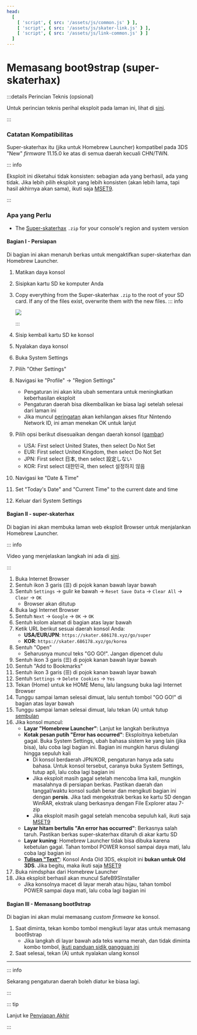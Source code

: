 ```yaml
---
head:
  [
    [ 'script', { src: '/assets/js/common.js' } ],
    [ 'script', { src: '/assets/js/skater-link.js' } ],
    [ 'script', { src: '/assets/js/link-common.js' } ]
  ]
---
```


# Memasang boot9strap (super-skaterhax)

:::details Perincian Teknis (opsional)

Untuk perincian teknis perihal eksploit pada laman ini, lihat di [sini](https://github.com/zoogie/super-skaterhax).

:::

### Catatan Kompatibilitas

Super-skaterhax itu (jika untuk Homebrew Launcher) kompatibel pada 3DS "New" _firmware_ 11.15.0 ke atas di semua daerah kecuali CHN/TWN.

::: info

Eksploit ini diketahui tidak konsisten: sebagian ada yang berhasil, ada yang tidak. Jika lebih pilih eksploit yang lebih konsisten (akan lebih lama, tapi hasil akhirnya akan sama), ikuti saja [MSET9](installing-boot9strap-\(mset9\)).

:::

### Apa yang Perlu

- The [Super-skaterhax](https://skater.nintendohomebrew.com) `.zip` for your console's region and system version

#### Bagian I - Persiapan

Di bagian ini akan menaruh berkas untuk mengaktifkan super-skaterhax dan Homebrew Launcher.

1. Matikan daya konsol

2. Sisipkan kartu SD ke komputer Anda

3. Copy everything from the Super-skaterhax `.zip` to the root of your SD card. If any of the files exist, overwrite them with the new files.
    ::: info

    ![](/images/screenshots/skaterhax/skater-root-layout.png)

    :::

4. Sisip kembali kartu SD ke konsol

5. Nyalakan daya konsol

6. Buka System Settings

7. Pilih "Other Settings"

8. Navigasi ke "Profile" -> "Region Settings"
    - Pengaturan ini akan kita ubah sementara untuk meningkatkan keberhasilan eksploit
    - Pengaturan daerah bisa dikembalikan ke biasa lagi setelah selesai dari laman ini
    - Jika muncul [peringatan](/images/screenshots/skaterhax/country-change-notice.png) akan kehilangan akses fitur Nintendo Network ID, ini aman menekan OK untuk lanjut

9. Pilih opsi berikut disesuaikan dengan daerah konsol ([gambar](/images/screenshots/skaterhax/skater-lang.png))
    - USA: First select United States, then select Do Not Set
    - EUR: First select United Kingdom, then select Do Not Set
    - JPN: First select 日本, then select 設定しない
    - KOR: First select 대한민국, then select 설정하지 않음

10. Navigasi ke "Date & Time"

11. Set "Today's Date" and "Current Time" to the current date and time

12. Keluar dari System Settings

#### Bagian II - super-skaterhax

Di bagian ini akan membuka laman web eksploit Browser untuk menjalankan Homebrew Launcher.

::: info

Video yang menjelaskan langkah ini ada di [sini](https://www.youtube.com/watch?v=DEcZB72vJts).

:::

1. Buka Internet Browser
2. Sentuh ikon 3 garis (☰) di pojok kanan bawah layar bawah
3. Sentuh `Settings` -> gulir ke bawah -> `Reset Save Data` -> `Clear All` -> `Clear` -> `OK`
    - Browser akan ditutup
4. Buka lagi Internet Browser
5. Sentuh `Next` -> `Google` -> `OK` -> `OK`
6. Sentuh kolom alamat di bagian atas layar bawah
7. Ketik URL berikut sesuai daerah konsol Anda:
    - **USA/EUR/JPN**: `https://skater.686178.xyz/go/super`
    - **KOR**: `https://skater.686178.xyz/go/korea`
8. Sentuh "Open"
    - Seharusnya muncul teks "GO GO!". Jangan dipencet dulu
9. Sentuh ikon 3 garis (☰) di pojok kanan bawah layar bawah
10. Sentuh "Add to Bookmarks"
11. Sentuh ikon 3 garis (☰) di pojok kanan bawah layar bawah
12. Sentuh `Settings` -> `Delete Cookies` -> `Yes`
13. Tekan (Home) untuk ke HOME Menu, lalu langsung buka lagi Internet Browser
14. Tunggu sampai laman selesai dimuat, lalu sentuh tombol "GO GO!" di bagian atas layar bawah
15. Tunggu sampai laman selesai dimuat, lalu tekan (A) untuk tutup [sembulan](/images/screenshots/skaterhax/skater-popup.png)
16. Jika konsol muncul:
    - **Layar "Homebrew Launcher"**: Lanjut ke langkah berikutnya
    - **Kotak pesan putih "Error has occurred"**: Eksploitnya kebetulan gagal. Buka System Settings, ubah bahasa sistem ke yang lain (jika bisa), lalu coba lagi bagian ini. Bagian ini mungkin harus diulangi hingga sepuluh kali
        - Di konsol berdaerah JPN/KOR, pengaturan hanya ada satu bahasa. Untuk konsol tersebut, caranya buka System Settings, tutup apli, lalu coba lagi bagian ini
        - Jika eksploit masih gagal setelah mencoba lima kali, mungkin masalahnya di persiapan berkas. Pastikan daerah dan tanggal/waktu konsol sudah benar dan mengikuti bagian ini dengan **persis**. Jika tadi mengekstrak berkas ke kartu SD dengan WinRAR, ekstrak ulang berkasnya dengan File Explorer atau 7-zip
        - Jika eksploit masih gagal setelah mencoba sepuluh kali, ikuti saja [MSET9](installing-boot9strap-\(mset9\))
    - **Layar hitam bertulis "An error has occurred"**: Berkasnya salah taruh. Pastikan berkas super-skaterhax ditaruh di akar kartu SD
    - **Layar kuning**: Homebrew Launcher tidak bisa dibuka karena kebetulan gagal. Tahan tombol POWER konsol sampai daya mati, lalu coba lagi bagian ini
    - **[Tulisan "Text"](/images/screenshots/skaterhax/skater-old3ds.png)**: Konsol Anda Old 3DS, eksploit ini **bukan untuk Old 3DS**. Jika begitu, maka ikuti saja [MSET9](installing-boot9strap-\(mset9\))
17. Buka nimdsphax dari Homebrew Launcher
18. Jika eksploit berhasil akan muncul SafeB9SInstaller
    - Jika konsolnya macet di layar merah atau hijau, tahan tombol POWER sampai daya mati, lalu coba lagi bagian ini

#### Bagian III - Memasang boot9strap

Di bagian ini akan mulai memasang _custom firmware_ ke konsol.

1. Saat diminta, tekan kombo tombol mengikuti layar atas untuk memasang boot9strap
    - Jika langkah di layar bawah ada teks warna merah, dan tidak diminta kombo tombol, [ikuti panduan sidik gangguan ini](troubleshooting-super-skaterhax)
2. Saat selesai, tekan (A) untuk nyalakan ulang konsol

<!--@include: ./_include/configure-luma3ds.md -->

<!--@include: ./_include/luma3ds-installed-note.md -->

___

::: info

Sekarang pengaturan daerah boleh diatur ke biasa lagi.

:::

::: tip

Lanjut ke [Penyiapan Akhir](finalizing-setup)

:::

